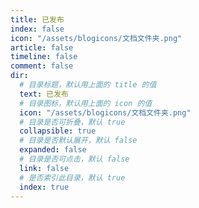 ```yaml
---
title: 已发布
index: false
icon: "/assets/blogicons/文档文件夹.png"
article: false
timeline: false
comment: false
dir:
  # 目录标题，默认用上面的 title 的值
  text: 已发布
  # 目录图标，默认用上面的 icon 的值
  icon: "/assets/blogicons/文档文件夹.png"
  # 目录是否可折叠，默认 true
  collapsible: true
  # 目录是否默认展开，默认 false
  expanded: false
  # 目录是否可点击，默认 false
  link: false
  # 是否索引此目录，默认 true
  index: true
---
```


<div class="catalog-display-container">
  <Catalog hideHeading />
</div>
